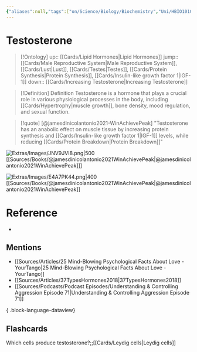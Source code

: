 ```yaml
---
{"aliases":null,"tags":["on/Science/Biology/Biochemistry","Uni/HBIO1010","flashcards/hbio1010"],"date created":"2022-11-30 Wed","edited":"2023-04-06 Thu","dg-publish":true,"permalink":"/cards/testosterone/","dgPassFrontmatter":true}
---
```


# Testosterone

> [!Ontology]
> up:: [[Cards/Lipid Hormones\|Lipid Hormones]]
> jump:: [[Cards/Male Reproductive System\|Male Reproductive System]], [[Cards/Lust\|Lust]], [[Cards/Testes\|Testes]], [[Cards/Protein Synthesis\|Protein Synthesis]], [[Cards/Insulin-like growth factor 1\|IGF-1]]
> down:: [[Cards/Increasing Testosterone\|Increasing Testosterone]]

> [!Definition] Definition
> Testosterone is a hormone that plays a crucial role in various physiological processes in the body, including [[Cards/Hypertrophy\|muscle growth]], bone density, mood regulation, and sexual function.

> [!quote] [@jamesdinicolantonio2021-WinAchievePeak]
> "Testosterone has an anabolic effect on muscle tissue by increasing protein synthesis and [[Cards/Insulin-like growth factor 1\|IGF-1]] levels, while reducing [[Cards/Protein Breakdown\|Protein Breakdown]]"

![Extras/Images/JNV9JVI8.png|500](/img/user/Extras/Images/JNV9JVI8.png)
[[Sources/Books/@jamesdinicolantonio2021WinAchievePeak\|@jamesdinicolantonio2021WinAchievePeak]]]

![Extras/Images/E4A7PK44.png|400](/img/user/Extras/Images/E4A7PK44.png)
[[Sources/Books/@jamesdinicolantonio2021WinAchievePeak\|@jamesdinicolantonio2021WinAchievePeak]]
# Reference
- 

## Mentions
- [[Sources/Articles/25 Mind-Blowing Psychological Facts About Love - YourTango\|25 Mind-Blowing Psychological Facts About Love - YourTango]]
- [[Sources/Articles/37TypesHormones2018\|37TypesHormones2018]]
- [[Sources/Podcasts/Podcast Episodes/Understanding & Controlling Aggression   Episode 71\|Understanding & Controlling Aggression   Episode 71]]

{ .block-language-dataview}

## Flashcards
Which cells produce testosterone?;;[[Cards/Leydig cells\|Leydig cells]]
<!--SR:!2023-08-17,1,230-->